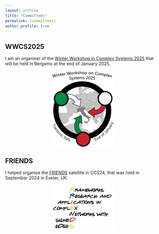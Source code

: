 ```yaml
---
layout: archive
title: "Committees"
permalink: /committees/
author_profile: true
---
```


## WWCS2025
I am an organiser of the [Winter Workshop in Complex Systems 2025](https://wwcs2025.github.io/) that will be held in Bergamo at the end of January 2025.

<center>
<img src="../images/wwcs.png" width="40%"/>
</center>


## FRIENDS
I helped organise the [FRIENDS](https://signet-friends.github.io/) satellite in CCS24, that was held in September 2024 in Exeter, UK.

<center>
<img src="../images/friends.png" width="40%"/>
</center>